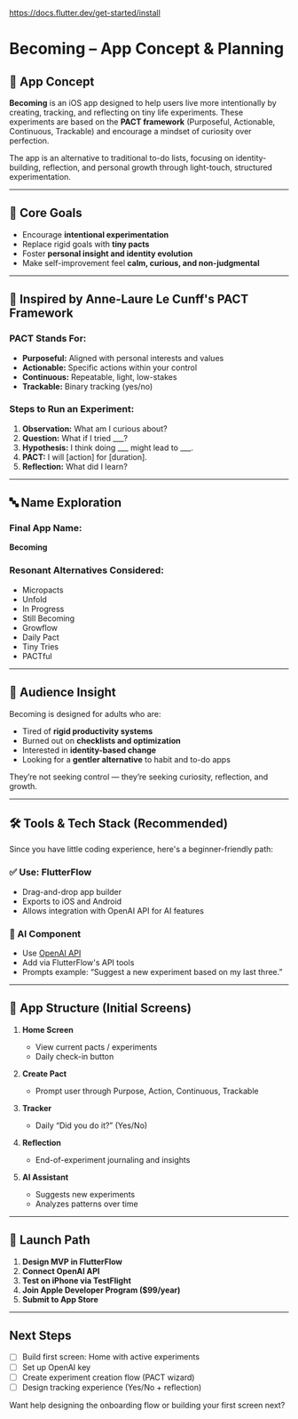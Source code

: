 https://docs.flutter.dev/get-started/install

# Becoming – App Concept & Planning

## 🌱 App Concept

**Becoming** is an iOS app designed to help users live more intentionally by creating, tracking, and reflecting on tiny life experiments. These experiments are based on the **PACT framework** (Purposeful, Actionable, Continuous, Trackable) and encourage a mindset of curiosity over perfection.

The app is an alternative to traditional to-do lists, focusing on identity-building, reflection, and personal growth through light-touch, structured experimentation.

---

## 🎯 Core Goals

- Encourage **intentional experimentation**
- Replace rigid goals with **tiny pacts**
- Foster **personal insight and identity evolution**
- Make self-improvement feel **calm, curious, and non-judgmental**

---

## 🧠 Inspired by Anne-Laure Le Cunff's PACT Framework

### PACT Stands For:
- **Purposeful:** Aligned with personal interests and values
- **Actionable:** Specific actions within your control
- **Continuous:** Repeatable, light, low-stakes
- **Trackable:** Binary tracking (yes/no)

### Steps to Run an Experiment:
1. **Observation:** What am I curious about?
2. **Question:** What if I tried ___?
3. **Hypothesis:** I think doing ___ might lead to ___.
4. **PACT:** I will [action] for [duration].
5. **Reflection:** What did I learn?

---

## 🔤 Name Exploration

### Final App Name:
**Becoming**

### Resonant Alternatives Considered:
- Micropacts
- Unfold
- In Progress
- Still Becoming
- Growflow
- Daily Pact
- Tiny Tries
- PACTful

---

## 👤 Audience Insight

Becoming is designed for adults who are:
- Tired of **rigid productivity systems**
- Burned out on **checklists and optimization**
- Interested in **identity-based change**
- Looking for a **gentler alternative** to habit and to-do apps

They’re not seeking control — they’re seeking curiosity, reflection, and growth.

---

## 🛠️ Tools & Tech Stack (Recommended)

Since you have little coding experience, here's a beginner-friendly path:

### ✅ Use: **FlutterFlow**
- Drag-and-drop app builder
- Exports to iOS and Android
- Allows integration with OpenAI API for AI features

### 👾 AI Component
- Use [OpenAI API](https://platform.openai.com)
- Add via FlutterFlow's API tools
- Prompts example: “Suggest a new experiment based on my last three.”

---

## 🧭 App Structure (Initial Screens)

1. **Home Screen**
   - View current pacts / experiments
   - Daily check-in button

2. **Create Pact**
   - Prompt user through Purpose, Action, Continuous, Trackable

3. **Tracker**
   - Daily “Did you do it?” (Yes/No)

4. **Reflection**
   - End-of-experiment journaling and insights

5. **AI Assistant**
   - Suggests new experiments
   - Analyzes patterns over time

---

## 🚀 Launch Path

1. **Design MVP in FlutterFlow**
2. **Connect OpenAI API**
3. **Test on iPhone via TestFlight**
4. **Join Apple Developer Program ($99/year)**
5. **Submit to App Store**

---

## Next Steps

- [ ] Build first screen: Home with active experiments
- [ ] Set up OpenAI key
- [ ] Create experiment creation flow (PACT wizard)
- [ ] Design tracking experience (Yes/No + reflection)

Want help designing the onboarding flow or building your first screen next?


